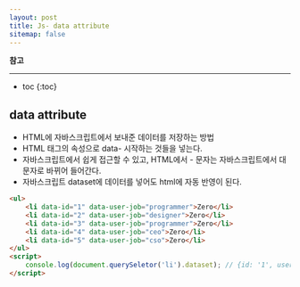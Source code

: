 ```yaml
---
layout: post
title: Js- data attribute
sitemap: false
---
```


**참고**  
* * *  

* toc
{:toc}

## data attribute
* HTML에 자바스크립트에서 보내준 데이터를 저장하는 방법
* HTML 태그의 속성으로 data- 시작하는 것들을 넣는다.
* 자바스크립트에서 쉽게 접근할 수 있고, HTML에서 - 문자는 자바스크립트에서 대문자로 바뀌어 들어간다.
* 자바스크립트 dataset에 데이터를 넣어도 html에 자동 반영이 된다.
~~~html
<ul>
    <li data-id="1" data-user-job="programmer">Zero</li>
    <li data-id="2" data-user-job="designer">Zero</li>
    <li data-id="3" data-user-job="programmer">Zero</li>
    <li data-id="4" data-user-job="ceo">Zero</li>
    <li data-id="5" data-user-job="cso">Zero</li>
</ul>
<script>
    console.log(document.querySeletor('li').dataset); // {id: '1', userJob: 'programmer'}
</script>
~~~